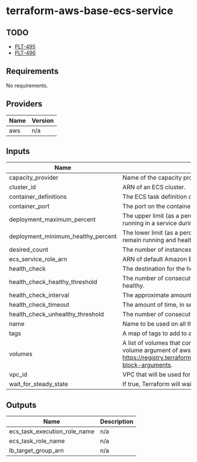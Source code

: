 # terraform-aws-base-ecs-service

## TODO

- [PLT-495](https://craftmachine.atlassian.net/browse/PLT-495)
- [PLT-496](https://craftmachine.atlassian.net/browse/PLT-496)

<!-- BEGINNING OF PRE-COMMIT-TERRAFORM DOCS HOOK -->
## Requirements

No requirements.

## Providers

| Name | Version |
|------|---------|
| aws | n/a |

## Inputs

| Name | Description | Type | Default | Required |
|------|-------------|------|---------|:--------:|
| capacity\_provider | Name of the capacity provider | `string` | `""` | no |
| cluster\_id | ARN of an ECS cluster. | `string` | n/a | yes |
| container\_definitions | The ECS task definition data source. | `string` | n/a | yes |
| container\_port | The port on the container to associate with the load balancer. | `number` | n/a | yes |
| deployment\_maximum\_percent | The upper limit (as a percentage of the service's desiredCount) of the number of running tasks that can be running in a service during a deployment. | `number` | `200` | no |
| deployment\_minimum\_healthy\_percent | The lower limit (as a percentage of the service's desiredCount) of the number of running tasks that must remain running and healthy in a service during a deployment. | `number` | `50` | no |
| desired\_count | The number of instances of the task definition to place and keep running. | `number` | n/a | yes |
| ecs\_service\_role\_arn | ARN of default Amazon ECS service role. | `string` | n/a | yes |
| health\_check | The destination for the health check request. Default /. | `string` | `"/"` | no |
| health\_check\_healthy\_threshold | The number of consecutive health checks successes required before considering an unhealthy target healthy. | `number` | `3` | no |
| health\_check\_interval | The approximate amount of time, in seconds, between health checks of an individual target | `number` | `30` | no |
| health\_check\_timeout | The amount of time, in seconds, during which no response means a failed health check. | `number` | `5` | no |
| health\_check\_unhealthy\_threshold | The number of consecutive health check failures required before considering the target unhealthy. | `number` | `3` | no |
| name | Name to be used on all the resources as identifier | `string` | `""` | no |
| tags | A map of tags to add to all resources | `map(string)` | `{}` | no |
| volumes | A list of volumes that containers in service task will have access to. List item structure should mirror volume argument of aws\_ecs\_task\_definition resource: https://registry.terraform.io/providers/hashicorp/aws/3.27.0/docs/resources/ecs_task_definition#volume-block-arguments. | `any` | `[]` | no |
| vpc\_id | VPC that will be used for all resources. | `string` | n/a | yes |
| wait\_for\_steady\_state | If true, Terraform will wait for the service to reach a steady state | `bool` | `false` | no |

## Outputs

| Name | Description |
|------|-------------|
| ecs\_task\_execution\_role\_name | n/a |
| ecs\_task\_role\_name | n/a |
| lb\_target\_group\_arn | n/a |

<!-- END OF PRE-COMMIT-TERRAFORM DOCS HOOK -->
